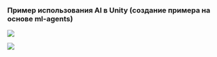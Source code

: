 ### Пример использования AI в Unity (создание примера на основе ml-agents)

![](https://media.giphy.com/media/qMrqRG5bsaV3hr3wRu/giphy.gif)

![](https://media.giphy.com/media/J5ZXdK8FMuTiWW07ob/giphy.gif)

